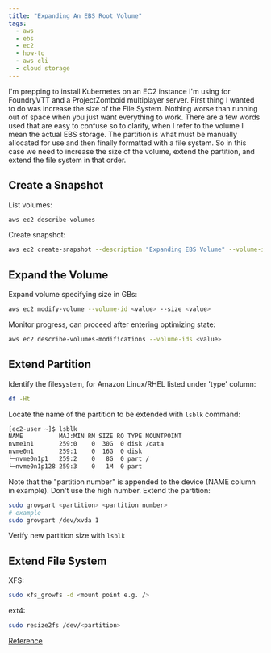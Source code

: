 ```yaml
---
title: "Expanding An EBS Root Volume"
tags:
  - aws
  - ebs
  - ec2
  - how-to
  - aws cli
  - cloud storage
---
```

I'm prepping to install Kubernetes on an EC2 instance I'm using for FoundryVTT and a ProjectZomboid multiplayer server. First thing I wanted to do was increase the size of the File System. Nothing worse than running out of space when you just want everything to work. There are a few words used that are easy to confuse so to clarify, when I refer to the volume I mean the actual EBS storage. The partition is what must be manually allocated for use and then finally formatted with a file system. So in this case we need to increase the size of the volume, extend the partition, and extend the file system in that order.
## Create a Snapshot
List volumes:
```bash
aws ec2 describe-volumes
```
Create snapshot:
```bash
aws ec2 create-snapshot --description "Expanding EBS Volume" --volume-id <value>
```
## Expand the Volume
Expand volume specifying size in GBs:
```bash
aws ec2 modify-volume --volume-id <value> --size <value>
```
Monitor progress, can proceed after entering optimizing state:
```bash
aws ec2 describe-volumes-modifications --volume-ids <value>
```
## Extend Partition
Identify the filesystem, for Amazon Linux/RHEL listed under 'type' column:
```bash
df -Ht
```
Locate the name of the partition to be extended with `lsblk` command:
```bash
[ec2-user ~]$ lsblk
NAME          MAJ:MIN RM SIZE RO TYPE MOUNTPOINT
nvme1n1       259:0    0  30G  0 disk /data
nvme0n1       259:1    0  16G  0 disk
└─nvme0n1p1   259:2    0   8G  0 part /
└─nvme0n1p128 259:3    0   1M  0 part
```
Note that the "partition number" is appended to the device (NAME column in example). Don't use the high number.
Extend the partition:
```bash
sudo growpart <partition> <partition number>
# example
sudo growpart /dev/xvda 1
```
Verify new partition size with `lsblk`
## Extend File System
XFS:
```bash
sudo xfs_growfs -d <mount point e.g. />
```
ext4:
```bash
sudo resize2fs /dev/<partition>
```
[Reference](https://aws.amazon.com/premiumsupport/knowledge-center/expand-root-ebs-linux/)
